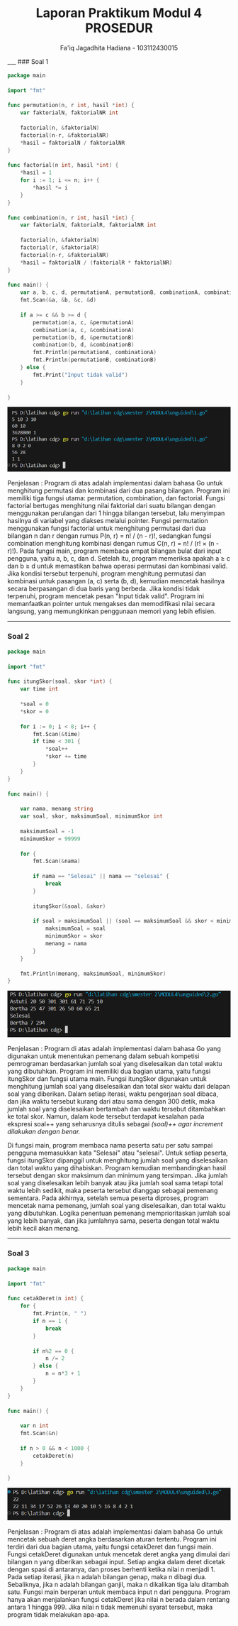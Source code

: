 <h1 style="text-align: center;">Laporan Praktikum Modul 4<br>PROSEDUR</h1>
<p style="text-align: center;">Fa'iq Jagadhita Hadiana - 103112430015</p>
___
### Soal 1

```go
package main

import "fmt"

func permutation(n, r int, hasil *int) {
	var faktorialN, faktorialNR int

	factorial(n, &faktorialN)
	factorial(n-r, &faktorialNR)
	*hasil = faktorialN / faktorialNR
}

func factorial(n int, hasil *int) {
	*hasil = 1
	for i := 1; i <= n; i++ {
		*hasil *= i
	}
}

func combination(n, r int, hasil *int) {
	var faktorialN, faktorialR, faktorialNR int

	factorial(n, &faktorialN)
	factorial(r, &faktorialR)
	factorial(n-r, &faktorialNR)
	*hasil = faktorialN / (faktorialR * faktorialNR)
}

func main() {
	var a, b, c, d, permutationA, permutationB, combinationA, combinationB int
	fmt.Scan(&a, &b, &c, &d)

	if a >= c && b >= d {
		permutation(a, c, &permutationA)
		combination(a, c, &combinationA)
		permutation(b, d, &permutationB)
		combination(b, d, &combinationB)
		fmt.Println(permutationA, combinationA)
		fmt.Println(permutationB, combinationB)
	} else {
		fmt.Print("Input tidak valid")
	}

}
```

![](output/1.png)

Penjelasan :
Program di atas adalah implementasi dalam bahasa Go untuk menghitung permutasi dan kombinasi dari dua pasang bilangan. Program ini memiliki tiga fungsi utama: permutation, combination, dan factorial. Fungsi factorial bertugas menghitung nilai faktorial dari suatu bilangan dengan menggunakan perulangan dari 1 hingga bilangan tersebut, lalu menyimpan hasilnya di variabel yang diakses melalui pointer. Fungsi permutation menggunakan fungsi factorial untuk menghitung permutasi dari dua bilangan n dan r dengan rumus P(n, r) = n! / (n - r)!, sedangkan fungsi combination menghitung kombinasi dengan rumus C(n, r) = n! / (r! × (n - r)!). Pada fungsi main, program membaca empat bilangan bulat dari input pengguna, yaitu a, b, c, dan d. Setelah itu, program memeriksa apakah a ≥ c dan b ≥ d untuk memastikan bahwa operasi permutasi dan kombinasi valid. Jika kondisi tersebut terpenuhi, program menghitung permutasi dan kombinasi untuk pasangan (a, c) serta (b, d), kemudian mencetak hasilnya secara berpasangan di dua baris yang berbeda. Jika kondisi tidak terpenuhi, program mencetak pesan "Input tidak valid". Program ini memanfaatkan pointer untuk mengakses dan memodifikasi nilai secara langsung, yang memungkinkan penggunaan memori yang lebih efisien.

___
### Soal 2

```go
package main

import "fmt"

func itungSkor(soal, skor *int) {
	var time int

	*soal = 0
	*skor = 0

	for i := 0; i < 8; i++ {
		fmt.Scan(&time)
		if time < 301 {
			*soal++
			*skor += time
		}
	}
}

func main() {

	var nama, menang string
	var soal, skor, maksimumSoal, minimumSkor int

	maksimumSoal = -1
	minimumSkor = 99999

	for {
		fmt.Scan(&nama)

		if nama == "Selesai" || nama == "selesai" {
			break
		}

		itungSkor(&soal, &skor)

		if soal > maksimumSoal || (soal == maksimumSoal && skor < minimumSkor) {
			maksimumSoal = soal
			minimumSkor = skor
			menang = nama
		}
	}

	fmt.Println(menang, maksimumSoal, minimumSkor)
}
```

![](output/2.png)

Penjelasan :
Program di atas adalah implementasi dalam bahasa Go yang digunakan untuk menentukan pemenang dalam sebuah kompetisi pemrograman berdasarkan jumlah soal yang diselesaikan dan total waktu yang dibutuhkan. Program ini memiliki dua bagian utama, yaitu fungsi itungSkor dan fungsi utama main. Fungsi itungSkor digunakan untuk menghitung jumlah soal yang diselesaikan dan total skor waktu dari delapan soal yang diberikan. Dalam setiap iterasi, waktu pengerjaan soal dibaca, dan jika waktu tersebut kurang dari atau sama dengan 300 detik, maka jumlah soal yang diselesaikan bertambah dan waktu tersebut ditambahkan ke total skor. Namun, dalam kode tersebut terdapat kesalahan pada ekspresi soal++ yang seharusnya ditulis sebagai *(soal)++ agar increment dilakukan dengan benar.*

Di fungsi main, program membaca nama peserta satu per satu sampai pengguna memasukkan kata "Selesai" atau "selesai". Untuk setiap peserta, fungsi itungSkor dipanggil untuk menghitung jumlah soal yang diselesaikan dan total waktu yang dihabiskan. Program kemudian membandingkan hasil tersebut dengan skor maksimum dan minimum yang tersimpan. Jika jumlah soal yang diselesaikan lebih banyak atau jika jumlah soal sama tetapi total waktu lebih sedikit, maka peserta tersebut dianggap sebagai pemenang sementara. Pada akhirnya, setelah semua peserta diproses, program mencetak nama pemenang, jumlah soal yang diselesaikan, dan total waktu yang dibutuhkan. Logika penentuan pemenang memprioritaskan jumlah soal yang lebih banyak, dan jika jumlahnya sama, peserta dengan total waktu lebih kecil akan menang.

___
### Soal 3

```go
package main

import "fmt"

func cetakDeret(n int) {
	for {
		fmt.Print(n, " ")
		if n == 1 {
			break
		}

		if n%2 == 0 {
			n /= 2
		} else {
			n = n*3 + 1
		}
	}
}

func main() {

	var n int
	fmt.Scan(&n)

	if n > 0 && n < 1000 {
		cetakDeret(n)
	}

}
```

![](output/3.png)

Penjelasan : 
Program di atas adalah implementasi dalam bahasa Go untuk mencetak sebuah deret angka berdasarkan aturan tertentu. Program ini terdiri dari dua bagian utama, yaitu fungsi cetakDeret dan fungsi main. Fungsi cetakDeret digunakan untuk mencetak deret angka yang dimulai dari bilangan n yang diberikan sebagai input. Setiap angka dalam deret dicetak dengan spasi di antaranya, dan proses berhenti ketika nilai n menjadi 1. Pada setiap iterasi, jika n adalah bilangan genap, maka n dibagi dua. Sebaliknya, jika n adalah bilangan ganjil, maka n dikalikan tiga lalu ditambah satu. Fungsi main berperan untuk membaca input n dari pengguna. Program hanya akan menjalankan fungsi cetakDeret jika nilai n berada dalam rentang antara 1 hingga 999. Jika nilai n tidak memenuhi syarat tersebut, maka program tidak melakukan apa-apa.
